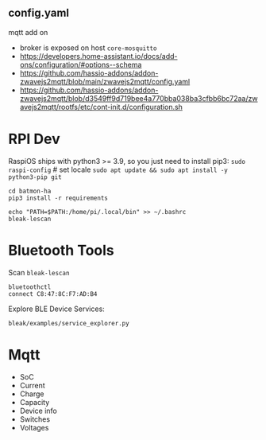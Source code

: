 ## config.yaml
mqtt add on
* broker is exposed on host `core-mosquitto`
* https://developers.home-assistant.io/docs/add-ons/configuration/#options--schema
* https://github.com/hassio-addons/addon-zwavejs2mqtt/blob/main/zwavejs2mqtt/config.yaml
* https://github.com/hassio-addons/addon-zwavejs2mqtt/blob/d3549ff9d719bee4a770bba038ba3cfbb6bc72aa/zwavejs2mqtt/rootfs/etc/cont-init.d/configuration.sh


# RPI Dev
RaspiOS ships with python3 >= 3.9, so you just need to install pip3:
`sudo raspi-config` # set locale
`sudo apt update && sudo apt install -y python3-pip git`

```
cd batmon-ha
pip3 install -r requirements
```

```
echo "PATH=$PATH:/home/pi/.local/bin" >> ~/.bashrc
bleak-lescan
```

# Bluetooth Tools

Scan `bleak-lescan`
```
bluetoothctl 
connect C8:47:8C:F7:AD:B4
```

Explore BLE Device Services:
```
bleak/examples/service_explorer.py
```


# Mqtt

* SoC
* Current
* Charge
* Capacity
* Device info
* Switches
* Voltages
